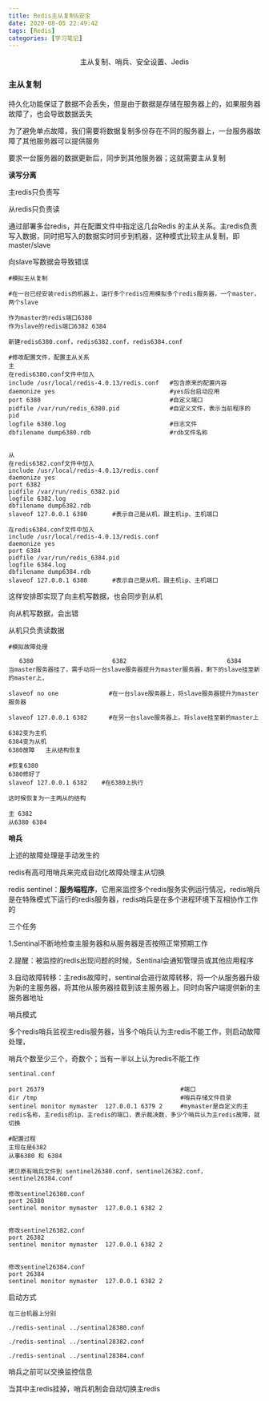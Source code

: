 ```yaml
---
title: Redis主从复制&安全
date: 2020-08-05 22:49:42
tags: [Redis]
categories: [学习笔记]
---
```


<center>
主从复制、哨兵、安全设置、Jedis
</center>
<!--more-->



### 主从复制



持久化功能保证了数据不会丢失，但是由于数据是存储在服务器上的，如果服务器故障了，也会导致数据丢失



为了避免单点故障，我们需要将数据复制多份存在不同的服务器上，一台服务器故障了其他服务器可以提供服务



要求一台服务器的数据更新后，同步到其他服务器；这就需要主从复制



**读写分离**

主redis只负责写

从redis只负责读

通过部署多台redis，并在配置文件中指定这几台Redis 的主从关系。主redis负责写入数据，同时把写入的数据实时同步到机器，这种模式比较主从复制，即master/slave



向slave写数据会导致错误



```
#模拟主从复制

#在一台已经安装redis的机器上，运行多个redis应用模拟多个redis服务器，一个master，两个slave

作为master的redis端口6380
作为slave的redis端口6382 6384

新建redis6380.conf，redis6382.conf，redis6384.conf

#修改配置文件，配置主从关系
主
在redis6380.conf文件中加入
include /usr/local/redis-4.0.13/redis.conf   #包含原来的配置内容
daemonize yes                                #yes后台启动应用
port 6380                                    #自定义端口
pidfile /var/run/redis_6380.pid              #自定义文件，表示当前程序的pid
logfile 6380.log                             #日志文件
dbfilename dump6380.rdb                      #rdb文件名称


从
在redis6382.conf文件中加入
include /usr/local/redis-4.0.13/redis.conf   
daemonize yes                                
port 6382                                   
pidfile /var/run/redis_6382.pid              
logfile 6382.log                            
dbfilename dump6382.rdb  
slaveof 127.0.0.1 6380       #表示自己是从机，跟主机ip、主机端口

在redis6384.conf文件中加入
include /usr/local/redis-4.0.13/redis.conf   
daemonize yes                                
port 6384                                   
pidfile /var/run/redis_6384.pid              
logfile 6384.log                            
dbfilename dump6384.rdb  
slaveof 127.0.0.1 6380       #表示自己是从机，跟主机ip、主机端口
```



这样安排即实现了向主机写数据，也会同步到从机

向从机写数据，会出错



从机只负责读数据



```
#模拟故障处理

   6380                      6382                            6384 
当master服务器挂了，需手动将一台slave服务器提升为master服务器，剩下的slave挂至新的master上，

slaveof no one 				#在一台slave服务器上，将slave服务器提升为master服务器

slaveof 127.0.0.1 6382  	#在另一台slave服务器上，将slave挂至新的master上

6382变为主机
6384变为从机    
6380故障   主从结构恢复
```



```
#恢复6380
6380修好了
slaveof 127.0.0.1 6382    #在6380上执行

这时候恢复为一主两从的结构

主 6382
从6380 6384
```



**哨兵**

上述的故障处理是手动发生的

redis有高可用哨兵来完成自动化故障处理主从切换

redis sentinel：**服务端程序**，它用来监控多个redis服务实例运行情况，redis哨兵是在特殊模式下运行的redis服务器，redis哨兵是在多个进程环境下互相协作工作的



三个任务

1.Sentinal不断地检查主服务器和从服务器是否按照正常预期工作

2.提醒：被监控的redis出现问题的时候，Sentinal会通知管理员或其他应用程序

3.自动故障转移：主redis故障时，sentinal会进行故障转移，将一个从服务器升级为新的主服务器，将其他从服务器挂载到该主服务器上。同时向客户端提供新的主服务器地址



哨兵模式

多个redis哨兵监视主redis服务器，当多个哨兵认为主redis不能工作，则启动故障处理，

哨兵个数至少三个，奇数个；当有一半以上认为redis不能工作

``` 
sentinal.conf

port 26379		 								#端口
dir /tmp 										#哨兵存储文件目录
sentinel monitor mymaster  127.0.0.1 6379 2  	#mymaster是自定义的主redis名称，主redis的ip，主redis的端口，表示裁决数，多少个哨兵认为主redis故障，就切换
```





```
#配置过程
主现在是6382
从事6380 和 6384

拷贝原有哨兵文件到 sentinel26380.conf，sentinel26382.conf，sentinel26384.conf

修改sentinel26380.conf
port 26380
sentinel monitor mymaster  127.0.0.1 6382 2


修改sentinel26382.conf
port 26382
sentinel monitor mymaster  127.0.0.1 6382 2


修改sentinel26384.conf
port 26384
sentinel monitor mymaster  127.0.0.1 6382 2
```



启动方式

```
在三台机器上分别

./redis-sentinal ../sentinal28380.conf

./redis-sentinal ../sentinal28382.conf

./redis-sentinal ../sentinal28384.conf
```



哨兵之前可以交换监控信息

当其中主redis挂掉，哨兵机制会自动切换主redis 

